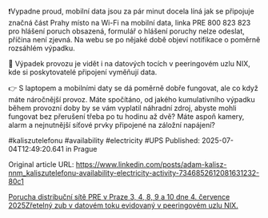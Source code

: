 ❗Vypadne proud, mobilní data jsou za pár minut docela líná jak se připojuje značná část Prahy místo na Wi-Fi na mobilní data, linka PRE 800 823 823 pro hlášení poruch obsazená, formulář o hlášení poruchy nelze odeslat, příčina není zjevná. Na webu se po nějaké době objeví notifikace o poměrně rozsáhlém výpadku.


🧐 Výpadek provozu je vidět i na datových tocích v peeringovém uzlu NIX, kde si poskytovatelé připojení vyměňují data.


👉 S laptopem a mobilními daty se dá poměrně dobře fungovat, ale co když máte náročnější provoz. Máte spočítáno, od jakého kumulativního výpadku během provozní doby by se vám vyplatil náhradní zdroj, abyste mohli fungovat bez přerušení třeba po tu hodinu až dvě? Máte aspoň kamery, alarm a nejnutnější síťové prvky připojené na záložní napájení?


#kaliszutelefonu #availability #electricity #UPS
Published: 2025-07-04T12:49:20.641 in Prague

Original article URL: https://www.linkedin.com/posts/adam-kalisz-nnm_kaliszutelefonu-availability-electricity-activity-7346852612081631232-80c1

[Porucha distribuční sítě PRE v Praze 3, 4, 8, 9 a 10 dne 4. července 2025](./media/výpadek-pre.png)[Zřetelný zub v datovém toku evidovaný v peeringovém uzlu NIX.](./media/výpadek-proudu-nix.png)